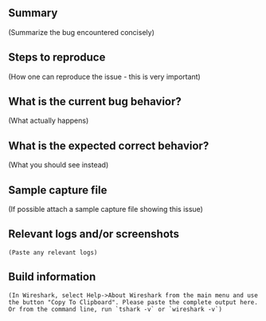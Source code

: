 ## Summary

(Summarize the bug encountered concisely)


## Steps to reproduce

(How one can reproduce the issue - this is very important)


## What is the current bug behavior?

(What actually happens)


## What is the expected correct behavior?

(What you should see instead)


## Sample capture file

(If possible attach a sample capture file showing this issue)


## Relevant logs and/or screenshots
```
(Paste any relevant logs)
```

## Build information
```
(In Wireshark, select Help->About Wireshark from the main menu and use the button "Copy To Clipboard". Please paste the complete output here. Or from the command line, run `tshark -v` or `wireshark -v`)
```
